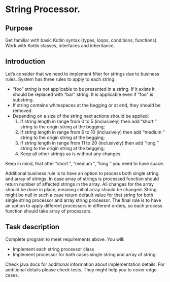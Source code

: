 # String Processor.

## Purpose
Get familiar with basic Kotlin syntax (types, loops, conditions, functions). Work with Kotlin classes, interfaces and inheritance.

## Introduction
Let’s consider that we need to implement filter for strings due to business rules. System has three rules to apply to each string:
* “foo” string is not applicable to be presented in a string. If it exists it should be replaced with “bar” string. It is applicable even if "foo" is substring.
* If string contains whitespaces at the begging or at end, they should be removed.
* Depending on a size of the string next actions should be applied:
    1.	If string length in range from 0 to 5 (inclusively) then add “short ” string to the origin string at the begging;
    2.	If string length in range from 6 to 10 (inclusively) then add “medium ” string to the origin string at the begging;
    3.	If string length in range from 11 to 20 (inclusively) then add “long ” string to the origin string at the begging;
    4.	Keep all other strings as is without any changes.
          
Keep in mind, that after “short ”, “medium ”, “long ” you need to have space. 

Additional business rule is to have an option to process both single string and array of strings. 
In case array of strings is processed function should return number of affected strings in the array.
All changes for the array should be done in place, meaning initial array should be changed.
String might be null in such a case return default value for that string for both single string processor and array string processor.
The final rule is to have an option to apply different processors in different orders, so each process function should take array of processors.

## Task description
Complete program to meet requirements above. You will:
* Implement each string processor class
* Implement processor for both cases single string and array of string.

Check java docs for additional information about implementation details.
For additional details please check tests. They might help you to cover edge cases.

